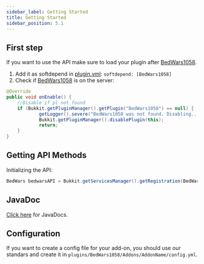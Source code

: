 ```yaml
---
sidebar_label: Getting Started
title: Getting Started
sidebar_position: 5.1
---
```

## First step
If you want to use the API make sure to load your plugin after [BedWars1058](https://polymart.org/resource/1152).
1.  Add it as softdepend in [plugin.yml](https://www.spigotmc.org/wiki/plugin-yml/): `softdepend: [BedWars1058]`
2. Check if [BedWars1058](https://polymart.org/resource/1152) is on the server:

```java
@Override
public void onEnable() {
    //Disable if pl not found
    if (Bukkit.getPluginManager().getPlugin("BedWars1058") == null) {
            getLogger().severe("BedWars1058 was not found. Disabling...");
            Bukkit.getPluginManager().disablePlugin(this);
            return;
    }
}
```

## Getting API Methods
Initializing the API:
```java
BedWars bedwarsAPI = Bukkit.getServicesManager().getRegistration(BedWars.class).getProvider();
```

## JavaDoc
[Click here](https://javadocs.andrei1058.dev/BedWars1058/) for JavaDocs.

## Configuration
If you want to create a config file for your add-on, you should use our standars and create it in `plugins/BedWars1058/Addons/AddonName/config.yml`.
